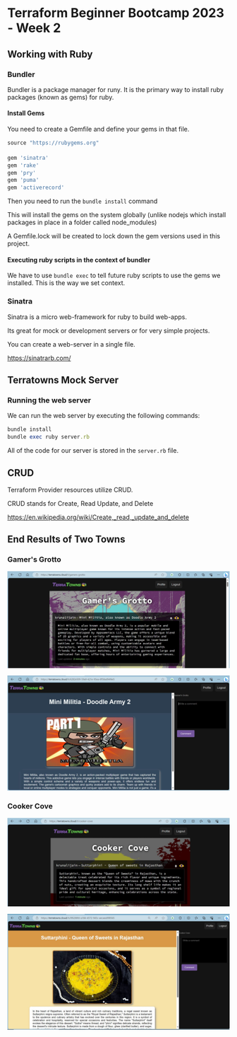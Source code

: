 # Terraform Beginner Bootcamp 2023 - Week 2

## Working with Ruby

### Bundler

Bundler is a package manager for runy.
It is the primary way to install ruby packages (known as gems) for ruby.

#### Install Gems

You need to create a Gemfile and define your gems in that file.

```rb
source "https://rubygems.org"

gem 'sinatra'
gem 'rake'
gem 'pry'
gem 'puma'
gem 'activerecord'
```

Then you need to run the `bundle install` command

This will install the gems on the system globally (unlike nodejs which install packages in place in a folder called node_modules)

A Gemfile.lock will be created to lock down the gem versions used in this project.

#### Executing ruby scripts in the context of bundler

We have to use `bundle exec` to tell future ruby scripts to use the gems we installed. This is the way we set context.

### Sinatra

Sinatra is a micro web-framework for ruby to build web-apps.

Its great for mock or development servers or for very simple projects.

You can create a web-server in a single file.

https://sinatrarb.com/

## Terratowns Mock Server

### Running the web server

We can run the web server by executing the following commands:

```rb
bundle install
bundle exec ruby server.rb
```

All of the code for our server is stored in the `server.rb` file.

## CRUD

Terraform Provider resources utilize CRUD.

CRUD stands for Create, Read Update, and Delete

https://en.wikipedia.org/wiki/Create,_read,_update_and_delete

## End Results of Two Towns

### Gamer's Grotto

![Gamer's Grotto](https://github.com/krunalijain/terraform-beginner-bootcamp-2023/blob/main/public/minimilitia/assets/Gamers%20Grotto.JPG)

![minimilitia](https://github.com/krunalijain/terraform-beginner-bootcamp-2023/blob/main/public/minimilitia/assets/minimiltia.JPG)

### Cooker Cove

![Cooker Cove](https://github.com/krunalijain/terraform-beginner-bootcamp-2023/blob/main/public/suttarphini/assets/Cooker%20Cove.JPG)

![Suttarphini](https://github.com/krunalijain/terraform-beginner-bootcamp-2023/blob/main/public/suttarphini/assets/suttarphini.JPG)
